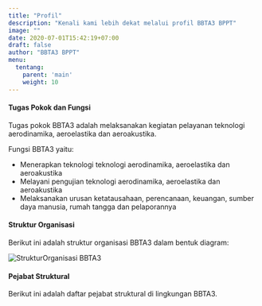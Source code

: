 ```yaml
---
title: "Profil"
description: "Kenali kami lebih dekat melalui profil BBTA3 BPPT"
image: ""
date: 2020-07-01T15:42:19+07:00
draft: false
author: "BBTA3 BPPT"
menu:
  tentang:
    parent: 'main'
    weight: 10
---
```


#### Tugas Pokok dan Fungsi
Tugas pokok BBTA3 adalah melaksanakan kegiatan pelayanan teknologi aerodinamika, aeroelastika dan aeroakustika.

Fungsi BBTA3 yaitu:

- Menerapkan teknologi teknologi aerodinamika, aeroelastika dan aeroakustika
- Melayani pengujian teknologi aerodinamika, aeroelastika dan aeroakustika
- Melaksanakan urusan ketatausahaan, perencanaan, keuangan, sumber daya manusia, rumah tangga dan pelaporannya

#### Struktur Organisasi

Berikut ini adalah struktur organisasi BBTA3 dalam bentuk diagram:

![StrukturOrganisasi BBTA3](/images/OrganisasiBBTA3.png)

#### Pejabat Struktural

Berikut ini adalah daftar pejabat struktural di lingkungan BBTA3.


